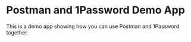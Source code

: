 # Postman and 1Password Demo App

This is a demo app showing how you can use Postman and 1Password together.